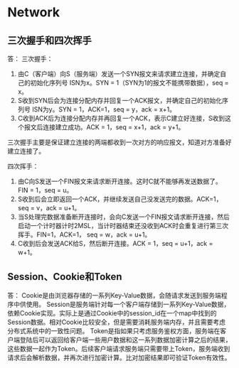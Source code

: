 # Network

## 三次握手和四次挥手

答：
三次握手：

1. 由C（客户端）向S（服务端）发送一个SYN报文来请求建立连接，并确定自己的初始化序列号 ISN为x。SYN = 1（SYN为1的报文不能携带数据），seq = x。
2. S收到SYN后会为连接分配内存并回复一个ACK报文，并确定自己的初始化序列号 ISN为y。SYN = 1，ACK=1，seq = y，ack = x+1。
3. C收到ACK后为连接分配内存并再回复一个ACK，表示C建立好连接，S收到这个报文后连接建立成功。ACK = 1，seq = x+1，ack = y+1。

三次握手主要是保证建立连接的两端都收到一次对方的响应报文，知道对方准备好建立连接了。

四次挥手：

1. 由C向S发送一个FIN报文来请求断开连接。这时C就不能够再发送数据了。FIN = 1，seq = u。
2. S收到后会立即返回一个ACK，并继续发送自己没发送完的数据。ACK=1，seq = v，ack = u+1。
3. 当S处理完数据准备断开连接时，会向C发送一个FIN报文请求断开连接，然后启动一个计时器计时2MSL，当计时器结束还没收到ACK时会重复进行第三次挥手。FIN=1，ACK=1， seq = w，ack = u+1。
4. C收到后会发送ACK给S，然后断开连接。ACK = 1，seq = u+1，ack = w+1。

## Session、Cookie和Token

答：
Cookie是由浏览器存储的一系列Key-Value数据，会随请求发送到服务端程序中供使用。
Session是服务端针对每一个客户端存储到一系列Key-Value数据，依赖Cookie实现。实际上是通过Cookie中的session_id在一个map中找到的Session数据。相对Cookie比较安全，但是需要消耗服务端内存，并且需要考虑分布式系统中的一致性问题。
Token是指如果只考虑服务鉴权方面，服务端在客户端登陆后可以返回给客户端一些用户数据和这一系列数据加密计算之后的结果，这些数据一起作为Token。后续客户端请求服务端只需要带上Token，服务端收到请求后会解析数据，并再次进行加密计算。比对加密结果即可验证Token有效性。
